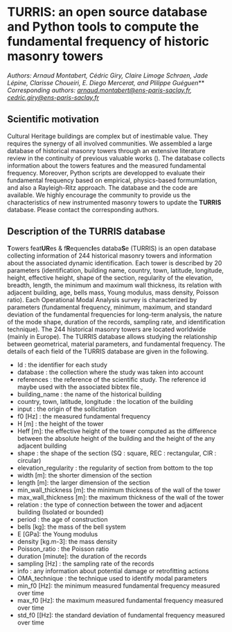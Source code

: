 # TURRIS: an open source database and Python tools to compute the fundamental frequency of historic masonry towers
 
***Authors: Arnaud Montabert*, Cédric Giry*, Claire Limoge Schraen, Jade Lépine, Clarisse Choueiri, E. Diego Mercerat, and Plilippe Guéguen***
*Corresponding authors: arnaud.montabert@ens-paris-saclay.fr, cedric.giry@ens-paris-saclay.fr*

## Scientific motivation
Cultural Heritage buildings are complex but of inestimable value. They requires the synergy of all involved communities. We assembled a large database of historical masonry towers through an extensive literature review in the continuity of previous valuable works (). The database collects information about the towers features and the measured fundamental frequency. Moreover, Python scripts are developped to evaluate their fundamental frequency based on empirical, physics-based formumlation, and also a Rayleigh-Ritz approach. The database and the code are available. We highly encourage the community to provide us the characteristics of new instrumented masonry towers to update the **TURRIS** database. Please contact the corresponding authors. 

## Description of the TURRIS database
**T**owers feat**UR**es & f**R**equenc**I**es databa**S**e (TURRIS) is an open database collecting information of 244 historical masonry towers and information about the associated dynamic identification. Each tower is described by 20 parameters (identification, building name, country, town, latitude, longitude, height, effective height, shape of the section, regularity of the elevation, breadth, length, the minimum and maximum wall thickness, its relation with adjacent building, age, bells mass, Young modulus, mass density, Poisson ratio). Each Operational Modal Analysis survey is characterized by parameters (fundamental frequency, minimum, maximum, and standard deviation of the fundamental frequencies for long-term analysis, the nature of the mode shape, duration of the records, sampling rate, and identification technique). The 244 historical masonry towers are located worldwide (mainly in Europe). The TURRIS database allows studying the relationship between geometrical, material parameters, and fundamental frequency. The details of each field of the TURRIS database are given in the following. 

- Id : the identifier for each study 
- database : the collection where the study was taken into account 
- references : the reference of the scientific study. The reference id maybe used with the associated bibtex file., 
- building_name : the name of the historical building 
- country, town, latitude, longitude : the location of the building 
- input : the origin of the sollicitation 
- f0 [Hz] : the measured fundamental frequency 
- H [m] : the height of the tower 
- Heff  [m]: the effective height of the tower computed as the difference between the absolute height of the building and the height of the any adjacent building
- shape : the shape of the section (SQ : square, REC : rectangular, CIR : circular) 
- elevation_regularity : the regularity of section from bottom to the top 
- width [m]: the shorter dimension of the section 
- length [m]: the larger dimension of the section 
- min_wall_thickness [m]: the minimum thickness of the wall of the tower 
- max_wall_thickness [m]: the maximum thickness of the wall of the tower 
- relation : the type of connection between the tower and adjacent building (Isolated or bounded) 
- period : the age of construction 
- bells [kg]: the mass of the bell system 
- E [GPa]: the Young modulus 
- density [kg.m-3]: the mass density 
- Poisson_ratio : the Poisson ratio 
- duration [minute]: the duration of the records 
- sampling [Hz] : the sampling rate of the records 
- info : any information about potential damage or retrofitting actions 
- OMA_technique : the technique used to identify modal parameters 
- min_f0 [Hz]: the minimum measured fundamental frequency measured over time  
- max_f0  [Hz]: the maximum measured fundamental frequency measured over time 
- std_f0 [[Hz]: the standard deviation of fundamental frequency measured over time 

 
